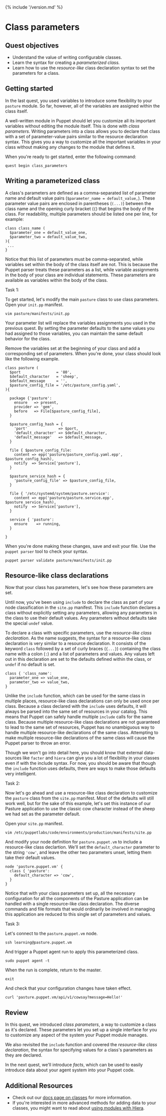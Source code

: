 {% include '/version.md' %}

# Class parameters

## Quest objectives

- Understand the value of writing configurable classes.
- Learn the syntax for creating a *parameterized class.*
- Learn how to use the *resource-like* class declaration syntax to set the
  parameters for a class.

## Getting started

In the last quest, you used variables to introduce some flexibility to your
`pasture` module. So far, however, all of the variables are assigned within the
class itself.

A well-written module in Puppet should let you customize all its 
important variables without editing the module itself. This is done with
*class parameters*. Writing parameters into a class allows you to declare
that class with a set of parameter-value pairs similar to the resource
declaration syntax. This gives you a way to customize all the important
variables in your class without making any changes to the module that defines
it. 

When you're ready to get started, enter the following command:

    quest begin class_parameters

## Writing a parameterized class

A class's parameters are defined as a comma-separated list of parameter name
and default value pairs (`$parameter_name = default_value,`). These parameter
value pairs are enclosed in parentheses (`(...)`) between the class name and
the opening curly bracket (`{`) that begins the body of the class. For
readability, multiple parameters should be listed one per line, for example:

```puppet
class class_name (
  $parameter_one = default_value_one,
  $parameter_two = default_value_two,
){
 ...
}
```

Notice that this list of parameters must be comma-separated, while variables
set within the body of the class itself are not. This is because the Puppet
parser treats these parameters as a list, while variable assignments in the
body of your class are individual statements. These parameters are available as
variables within the body of the class.

<div class = "lvm-task-number"><p>Task 1:</p></div>

To get started, let's modify the main `pasture` class to use class parameters.
Open your `init.pp` manifest.

    vim pasture/manifests/init.pp

Your parameter list will replace the variables assignments you used in the
previous quest. By setting the parameter defaults to the same values you had
assigned to those variables, you can maintain the same default behavior for the
class.

Remove the variables set at the beginning of your class and add a corresponding
set of parameters. When you're done, your class should look like the following
example.

```puppet
class pasture (
  $port                = '80',
  $default_character   = 'sheep',
  $default_message     = '',
  $pasture_config_file = '/etc/pasture_config.yaml',
){

  package {'pasture':
    ensure   => present,
    provider => 'gem',
    before   => File[$pasture_config_file],
  }

  $pasture_config_hash = {
    'port'              => $port,
    'default_character' => $default_character,
    'default_message'   => $default_message,
  }

  file { $pasture_config_file:
    content => epp('pasture/pasture_config.yaml.epp', $pasture_config_hash),
    notify  => Service['pasture'],
  }

  $pasture_service_hash = {
    'pasture_config_file' => $pasture_config_file,
  }

  file { '/etc/systemd/system/pasture.service':
    content => epp('pasture/pasture.service.epp', $pasture_service_hash),
    notify  => Service['pasture'],
  }

  service { 'pasture':
    ensure    => running,
  }

}
```

When you're done making these changes, save and exit your file. Use the
`puppet parser` tool to check your syntax.

    puppet parser validate pasture/manifests/init.pp

## Resource-like class declarations

Now that your class has parameters, let's see how these parameters are set.

Until now, you've been using `include` to declare the class as part of your
node classification in the `site.pp` manifest. This `include` function declares
a class without explicitly setting any parameters, allowing any parameters in
the class to use their default values. Any parameters without defaults take the
special `undef` value.

To declare a class with specific parameters, use the *resource-like class
declaration*. As the name suggests, the syntax for a resource-like class
declaration is very similar to a resource declaration. It consists of the
keyword `class` followed by a set of curly braces (`{...}`) containing the
class name with a colon (`:`) and a list of parameters and values. Any values
left out in this declaration are set to the defaults defined within the class,
or `undef` if no default is set.

```puppet
class { 'class_name':
  parameter_one => value_one,
  parameter_two => value_two,
}
```

Unlike the `include` function, which can be used for the same class in multiple
places, resource-like class declarations can only be used once per class.
Because a class declared with the `include` uses defaults, it will always be
parsed into the same set of resources in your catalog. This means that Puppet
can safely handle multiple `include` calls for the same class. Because 
multiple resource-like class declarations are not guaranteed to lead to the same
set of resources, Puppet has no unambiguous way to handle multiple
resource-like declarations of the same class. Attempting to make multiple
resource-like declarations of the same class will cause the Puppet parser to
throw an error.

Though we won't go into detail here, you should know that external data-sources
like `facter` and `hiera` can give you a lot of flexibility in your classes
even if with the include syntax. For now, you should be aware that though the
`include` function uses defaults, there are ways to make those defaults very
intelligent.

<div class = "lvm-task-number"><p>Task 2:</p></div>

Now let's go ahead and use a resource-like class declaration to customize the
`pasture` class from the `site.pp` manifest. Most of the defaults will still
work well, but for the sake of this example, let's set this instance of our
Pasture application to use the classic cow character instead of the sheep we
had set as the parameter default.

Open your `site.pp` manifest.

    vim /etc/puppetlabs/code/environments/production/manifests/site.pp

And modify your node definition for `pasture.puppet.vm` to include a
resource-like class declartion. We'll set the `default_character` parameter
to the string `'cow'`, and leave the other two parameters unset, letting them
take their default values.

```puppet
node 'pasture.puppet.vm' {
  class { 'pasture':
    default_character => 'cow',
  }
}
```

Notice that with your class parameters set up, all the necessary configuration
for all the components of the Pasture application can be handled with a single
resource-like class declaration. The diverse commands and file formats that
would ordinarily be involved in managing this application are reduced to this
single set of parameters and values.

<div class = "lvm-task-number"><p>Task 3:</p></div>

Let's connect to the `pasture.puppet.vm` node.

    ssh learning@pasture.puppet.vm

And trigger a Puppet agent run to apply this parameterized class.

    sudo puppet agent -t

When the run is complete, return to the master.

    exit

And check that your configuration changes have taken effect.

    curl 'pasture.puppet.vm/api/v1/cowsay?message=Hello!'

## Review

In this quest, we introduced *class parameters*, a way to customize a class
as it's declared. These parameters let you set up a single interface for you
to customize any aspect of the system your Puppet module manages.

We also revisited the `include` function and covered the *resource-like class
declaration*, the syntax for specifying values for a class's parameters as they
are declared.

In the next quest, we'll introduce *facts*, which can be used to easily
introduce data about your agent system into your Puppet code.

## Additional Resources

* Check out our [docs page on classes](https://docs.puppet.com/puppet/latest/lang_classes.html) for more information.
* If you're interested in more advanced methods for adding data to your classes, you might want to read about [using modules with Hiera](https://docs.puppet.com/puppet/latest/hiera_migrate_modules.html).
